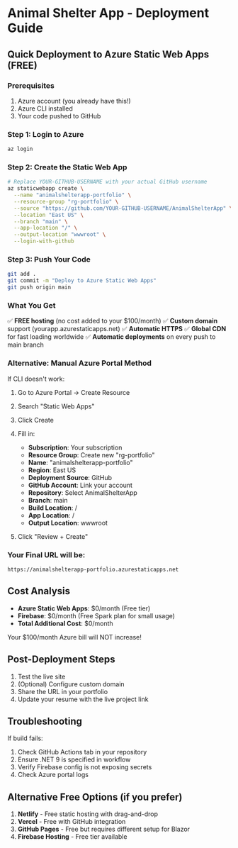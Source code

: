 # Animal Shelter App - Deployment Guide

## Quick Deployment to Azure Static Web Apps (FREE)

### Prerequisites
1. Azure account (you already have this!)
2. Azure CLI installed
3. Your code pushed to GitHub

### Step 1: Login to Azure
```bash
az login
```

### Step 2: Create the Static Web App
```bash
# Replace YOUR-GITHUB-USERNAME with your actual GitHub username
az staticwebapp create \
  --name "animalshelterapp-portfolio" \
  --resource-group "rg-portfolio" \
  --source "https://github.com/YOUR-GITHUB-USERNAME/AnimalShelterApp" \
  --location "East US" \
  --branch "main" \
  --app-location "/" \
  --output-location "wwwroot" \
  --login-with-github
```

### Step 3: Push Your Code
```bash
git add .
git commit -m "Deploy to Azure Static Web Apps"
git push origin main
```

### What You Get
✅ **FREE hosting** (no cost added to your $100/month)
✅ **Custom domain** support (yourapp.azurestaticapps.net)
✅ **Automatic HTTPS** 
✅ **Global CDN** for fast loading worldwide
✅ **Automatic deployments** on every push to main branch

### Alternative: Manual Azure Portal Method

If CLI doesn't work:

1. Go to Azure Portal → Create Resource
2. Search "Static Web Apps"
3. Click Create
4. Fill in:
   - **Subscription**: Your subscription
   - **Resource Group**: Create new "rg-portfolio"
   - **Name**: "animalshelterapp-portfolio"
   - **Region**: East US
   - **Deployment Source**: GitHub
   - **GitHub Account**: Link your account
   - **Repository**: Select AnimalShelterApp
   - **Branch**: main
   - **Build Location**: /
   - **App Location**: /
   - **Output Location**: wwwroot

5. Click "Review + Create"

### Your Final URL will be:
`https://animalshelterapp-portfolio.azurestaticapps.net`

## Cost Analysis
- **Azure Static Web Apps**: $0/month (Free tier)
- **Firebase**: $0/month (Free Spark plan for small usage)
- **Total Additional Cost**: $0/month

Your $100/month Azure bill will NOT increase!

## Post-Deployment Steps
1. Test the live site
2. (Optional) Configure custom domain
3. Share the URL in your portfolio
4. Update your resume with the live project link

## Troubleshooting
If build fails:
1. Check GitHub Actions tab in your repository
2. Ensure .NET 9 is specified in workflow
3. Verify Firebase config is not exposing secrets
4. Check Azure portal logs

## Alternative Free Options (if you prefer)
1. **Netlify** - Free static hosting with drag-and-drop
2. **Vercel** - Free with GitHub integration
3. **GitHub Pages** - Free but requires different setup for Blazor
4. **Firebase Hosting** - Free tier available